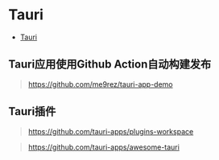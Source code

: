 # Tauri

- [Tauri](https://github.com/tauri-apps)


## Tauri应用使用Github Action自动构建发布

> https://github.com/me9rez/tauri-app-demo

## Tauri插件

> https://github.com/tauri-apps/plugins-workspace

> https://github.com/tauri-apps/awesome-tauri